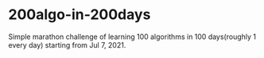 # 200algo-in-200days
Simple marathon challenge of learning 100 algorithms in 100 days(roughly 1 every day) starting from Jul 7, 2021.

